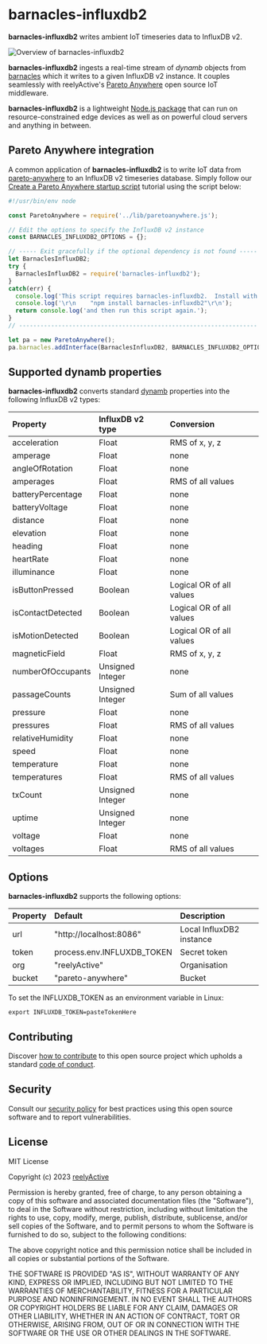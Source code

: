 barnacles-influxdb2
===================

__barnacles-influxdb2__ writes ambient IoT timeseries data to InfluxDB v2.

![Overview of barnacles-influxdb2](https://reelyactive.github.io/barnacles-influxdb2/images/overview.png)

__barnacles-influxdb2__ ingests a real-time stream of _dynamb_ objects from [barnacles](https://github.com/reelyactive/barnacles/) which it writes to a given InfluxDB v2 instance.  It couples seamlessly with reelyActive's [Pareto Anywhere](https://www.reelyactive.com/pareto/anywhere/) open source IoT middleware.

__barnacles-influxdb2__ is a lightweight [Node.js package](https://www.npmjs.com/package/barnacles-influxdb2) that can run on resource-constrained edge devices as well as on powerful cloud servers and anything in between.


Pareto Anywhere integration
---------------------------

A common application of __barnacles-influxdb2__ is to write IoT data from [pareto-anywhere](https://github.com/reelyactive/pareto-anywhere) to an InfluxDB v2 timeseries database.  Simply follow our [Create a Pareto Anywhere startup script](https://reelyactive.github.io/diy/pareto-anywhere-startup-script/) tutorial using the script below:

```javascript
#!/usr/bin/env node

const ParetoAnywhere = require('../lib/paretoanywhere.js');

// Edit the options to specify the InfluxDB v2 instance
const BARNACLES_INFLUXDB2_OPTIONS = {};

// ----- Exit gracefully if the optional dependency is not found -----
let BarnaclesInfluxDB2;
try {
  BarnaclesInfluxDB2 = require('barnacles-influxdb2');
}
catch(err) {
  console.log('This script requires barnacles-influxdb2.  Install with:');
  console.log('\r\n    "npm install barnacles-influxdb2"\r\n');
  return console.log('and then run this script again.');
}
// -------------------------------------------------------------------

let pa = new ParetoAnywhere();
pa.barnacles.addInterface(BarnaclesInfluxDB2, BARNACLES_INFLUXDB2_OPTIONS);
```


Supported dynamb properties
---------------------------

__barnacles-influxdb2__ converts standard [dynamb](https://reelyactive.github.io/diy/cheatsheet/#dynamb) properties into the following InfluxDB v2 types:

| Property          | InfluxDB v2 type | Conversion                           | 
|:------------------|:-----------------|:-------------------------------------|
| acceleration      | Float            | RMS of x, y, z                       |
| amperage          | Float            | none                                 |
| angleOfRotation   | Float            | none                                 |
| amperages         | Float            | RMS of all values                    |
| batteryPercentage | Float            | none                                 |
| batteryVoltage    | Float            | none                                 |
| distance          | Float            | none                                 |
| elevation         | Float            | none                                 |
| heading           | Float            | none                                 |
| heartRate         | Float            | none                                 |
| illuminance       | Float            | none                                 |
| isButtonPressed   | Boolean          | Logical OR of all values             |
| isContactDetected | Boolean          | Logical OR of all values             |
| isMotionDetected  | Boolean          | Logical OR of all values             |
| magneticField     | Float            | RMS of x, y, z                       |
| numberOfOccupants | Unsigned Integer | none                                 |
| passageCounts     | Unsigned Integer | Sum of all values                    |
| pressure          | Float            | none                                 |
| pressures         | Float            | RMS of all values                    |
| relativeHumidity  | Float            | none                                 |
| speed             | Float            | none                                 |
| temperature       | Float            | none                                 |
| temperatures      | Float            | RMS of all values                    |
| txCount           | Unsigned Integer | none                                 |
| uptime            | Unsigned Integer | none                                 |
| voltage           | Float            | none                                 |
| voltages          | Float            | RMS of all values                    |


Options
-------

__barnacles-influxdb2__ supports the following options:

| Property      | Default                    | Description                    | 
|:--------------|:---------------------------|:-------------------------------|
| url           | "http://localhost:8086"    | Local InfluxDB2 instance       |
| token         | process.env.INFLUXDB_TOKEN | Secret token                   |
| org           | "reelyActive"              | Organisation                   |
| bucket        | "pareto-anywhere"          | Bucket                         |

To set the INFLUXDB_TOKEN as an environment variable in Linux:

    export INFLUXDB_TOKEN=pasteTokenHere


Contributing
------------

Discover [how to contribute](CONTRIBUTING.md) to this open source project which upholds a standard [code of conduct](CODE_OF_CONDUCT.md).


Security
--------

Consult our [security policy](SECURITY.md) for best practices using this open source software and to report vulnerabilities.


License
-------

MIT License

Copyright (c) 2023 [reelyActive](https://www.reelyactive.com)

Permission is hereby granted, free of charge, to any person obtaining a copy of this software and associated documentation files (the "Software"), to deal in the Software without restriction, including without limitation the rights to use, copy, modify, merge, publish, distribute, sublicense, and/or sell copies of the Software, and to permit persons to whom the Software is furnished to do so, subject to the following conditions:

The above copyright notice and this permission notice shall be included in all copies or substantial portions of the Software.

THE SOFTWARE IS PROVIDED "AS IS", WITHOUT WARRANTY OF ANY KIND, EXPRESS OR 
IMPLIED, INCLUDING BUT NOT LIMITED TO THE WARRANTIES OF MERCHANTABILITY, 
FITNESS FOR A PARTICULAR PURPOSE AND NONINFRINGEMENT. IN NO EVENT SHALL THE 
AUTHORS OR COPYRIGHT HOLDERS BE LIABLE FOR ANY CLAIM, DAMAGES OR OTHER 
LIABILITY, WHETHER IN AN ACTION OF CONTRACT, TORT OR OTHERWISE, ARISING FROM, 
OUT OF OR IN CONNECTION WITH THE SOFTWARE OR THE USE OR OTHER DEALINGS IN 
THE SOFTWARE.
